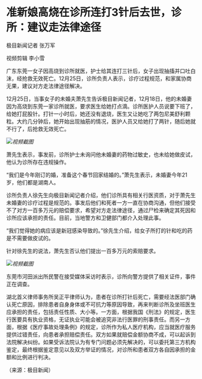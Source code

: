 # 准新娘高烧在诊所连打3针后去世，诊所：建议走法律途径

极目新闻记者 张万军

视频剪辑 李小雪

广东东莞一女子因高烧到诊所就医，护士给其连打三针后，女子出现抽搐并口吐白沫，经抢救无效死亡。12月25日，诊所负责人表示，诊疗过程规范，和家属协商无果，建议对方走法律途径解决。

12月25日，当事女子的未婚夫萧先生告诉极目新闻记者，12月18日，他的未婚妻因为高烧到东莞一家诊所就医，要求医生给她打点滴。诊所医护人员说要下班了，给她打屁股针。打针一小时后，她还没有退烧，医生又让她吃了两包尼美舒利颗粒。大约几分钟后，她开始出现抽筋的情况，医护人员又给她打了两针，随后她就不行了，后抢救无效死亡。

![](https://inews.gtimg.com/newsapp_bt/0/15576268768/1000)_视频截图_

萧先生表示，事发前，诊所护士未询问他未婚妻的药物过敏史，也未给她做皮试，他认为诊所存在违规操作。

“我们是今年刚订的婚，准备这个春节回家结婚的。”萧先生表示，未婚妻今年21岁，他们都是湖南人。

诊所负责人徐先生向极目新闻记者介绍，他们诊所具有相关行医资质，对于萧先生未婚妻的诊疗过程是规范的。事发后他们和死者一方一直在协商沟通，但他们接受不了对方一百多万元的赔偿要求，希望对方走法律途径，通过尸检来确定其死因和诊所应该承担的责任。目前，当地警方和卫健部门都介入处理此事。

“我们觉得她的病应该是新冠感染导致的。”徐先生介绍，给女子所打的针和吃的药是不需要做皮试的。

针对徐先生的说法，萧先生否认他们提出一百多万元的索赔要求。

![](https://inews.gtimg.com/newsapp_bt/0/15576268770/1000)_视频截图_

东莞市河田派出所民警在接受媒体采访时表示，诊所向警方提供了相关证件，事件正在调查。

湖北首义律师事务所吴正平律师认为，患者在诊所打针后死亡，需要经法医部门确认死亡原因，排除患者自身身体或不可抗力等原因导致，再来判断诊所及坐班医生应承担的责任，包括责任性质、大小等。一方面，根据我国《刑法》的规定，医生行医要具有执业资格，无证执业可能会被追究非法行医罪的刑事责任。而另一方面，根据《医疗事故处理条例》的规定，诊所作为私人医疗机构，应当就医疗服务提供过错责任，向患者承担赔偿责任。双方如果就赔偿金额协商不成，可以起诉到法院解决纠纷。如果受诉法院认为有专门问题必须先解决的，可以委托第三方机构鉴定，最终根据鉴定意见以及双方举证的情况，对诊所和患者双方各自因承担的金额和比例进行判决。

（来源：极目新闻）

